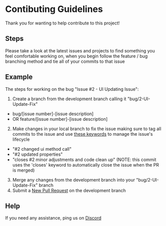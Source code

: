 # Contibuting Guidelines

Thank you for wanting to help contribute to this project!

## Steps

Please take a look at the latest issues and projects to find something you feel comfortable working on, when you begin follow the feature / bug branching method and tie all of your commits to that issue

## Example

The steps for working on the bug "Issue #2 - UI Updating Issue":

1) Create a branch from the development branch calling it "bug/2-UI-Update-Fix" 
* bug/[issue number]-[issue description]
* OR feature/[issue number]-[issue description]
2) Make changes in your local branch to fix the issue making sure to tag all commits to the issue and use [these keywords](https://docs.github.com/en/free-pro-team@latest/github/managing-your-work-on-github/linking-a-pull-request-to-an-issue#linking-a-pull-request-to-an-issue-using-a-keyword) to manage the issue's lifecycle
* "#2 changed ui method call"
* "#2 updated properties"
* "closes #2 minor adjustments and code clean up" (NOTE: this commit uses the 'closes' keyword to automatically close the issue when the PR is merged)
3) Merge any changes from the development branch into your "bug/2-UI-Update-Fix" branch
4) Submit a [New Pull Request](https://github.com/Unskilledcrab/Polysense/compare) on the development branch

## Help
If you need any assistance, ping us on [Discord](https://discord.gg/5HFjaeEysx)

